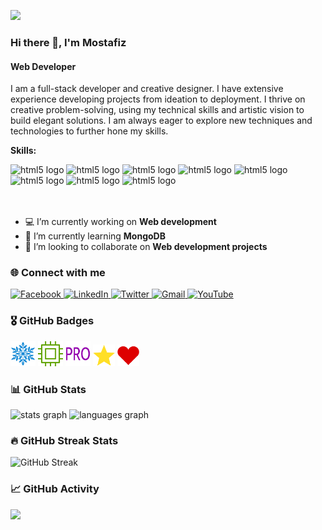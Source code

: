 <p align="left">
 <img src="https://github.com/Anmol-Baranwal/Cool-GIFs-For-GitHub/assets/74038190/72903324-cf57-4e90-80a6-ed3c9734e0ed" width="900">
</p>

### Hi there 👋, I'm Mostafiz  
#### Web Developer  

I am a full-stack developer and creative designer. I have extensive experience developing projects from ideation to deployment. I thrive on creative problem-solving, using my technical skills and artistic vision to build elegant solutions. I am always eager to explore new techniques and technologies to further hone my skills.


**Skills:**  

<div align="left">
  <img src="https://cdn.worldvectorlogo.com/logos/html-1.svg" height="50px" width="50px" alt="html5 logo" />
  <img src="https://cdn.worldvectorlogo.com/logos/css-3.svg" height="50px" width="50px" alt="html5 logo" />
  <img src="https://cdn.worldvectorlogo.com/logos/tailwind-css-2.svg" height="50px" width="50px" alt="html5 logo" />
  <img src="https://cdn.worldvectorlogo.com/logos/javascript-1.svg" height="80px" width="80px" alt="html5 logo" />
  <img src="https://cdn.worldvectorlogo.com/logos/typescript.svg" height="80px" width="80px" alt="html5 logo" />
  <img src="https://cdn.worldvectorlogo.com/logos/react-2.svg" height="80px" width="80px" alt="html5 logo" />
  <img src="https://cdn.worldvectorlogo.com/logos/next-js.svg" height="80px" width="80px" alt="html5 logo" />
  <img src="https://cdn.worldvectorlogo.com/logos/redux.svg" height="80px" width="80px" alt="html5 logo" />
  
</div>

<br>
</br>

- 💻 I’m currently working on **Web development**  
- 🌱 I’m currently learning **MongoDB**  
- 👯 I’m looking to collaborate on **Web development projects**  

### 🌐 Connect with me  
<p align="left">
  <a href="https://www.facebook.com/profile.php?id=100090030995475" target="_blank">
    <img src="https://raw.githubusercontent.com/maurodesouza/profile-readme-generator/master/src/assets/icons/social/facebook/default.svg" width="52" height="40" alt="Facebook" />
  </a>
  <a href="https://www.linkedin.com/in/md-mostafiz-8233a2324" target="_blank">
    <img src="https://raw.githubusercontent.com/maurodesouza/profile-readme-generator/master/src/assets/icons/social/linkedin/default.svg" width="52" height="40" alt="LinkedIn" />
  </a>
  <a href="https://x.com/Mostafiz675662" target="_blank">
    <img src="https://raw.githubusercontent.com/maurodesouza/profile-readme-generator/master/src/assets/icons/social/twitter/default.svg" width="52" height="40" alt="Twitter" />
  </a>
  <a href="https://mail.google.com/mail/u/0/#inbox?compose=GTvVlcSDbhMjDSdGPXSSrlvTjrbRQPqdwMBdCRZbPsRjvlJgXCHjpJkkMxpJpKGljpmdzhtKhjpTp" target="_blank">
    <img src="https://raw.githubusercontent.com/maurodesouza/profile-readme-generator/master/src/assets/icons/social/gmail/default.svg" width="52" height="40" alt="Gmail" />
  </a>
  <a href="https://www.youtube.com/channel/UC20N3vdgKAtvQvUro0OmOrA" target="_blank">
    <img src="https://raw.githubusercontent.com/maurodesouza/profile-readme-generator/master/src/assets/icons/social/youtube/default.svg" width="52" height="40" alt="YouTube" />
  </a>
</p>

### 🎖 GitHub Badges  
<p align="left">
  <a href='https://archiveprogram.github.com/'><img src='https://raw.githubusercontent.com/acervenky/animated-github-badges/master/assets/acbadge.gif' width='40' height='40'></a>
  <a href='https://docs.github.com/en/developers'><img src='https://raw.githubusercontent.com/acervenky/animated-github-badges/master/assets/devbadge.gif' width='40' height='40'></a>
  <a href='https://github.com/pricing'><img src='https://raw.githubusercontent.com/acervenky/animated-github-badges/master/assets/pro.gif' width='40' height='40'></a>
  <a href='https://stars.github.com/'><img src='https://raw.githubusercontent.com/acervenky/animated-github-badges/master/assets/starbadge.gif' width='35' height='35'></a>
  <a href='https://docs.github.com/en/github/supporting-the-open-source-community-with-github-sponsors'><img src='https://raw.githubusercontent.com/acervenky/animated-github-badges/master/assets/sponsorbadge.gif' width='35' height='35'></a>
</p>


### 📊 GitHub Stats  
<p align="left">
<div align="left">
  <img src="https://github-readme-stats.vercel.app/api?username=mostafizdev01&hide_title=false&hide_rank=false&show_icons=true&include_all_commits=true&count_private=true&disable_animations=false&theme=github_dark&locale=en&hide_border=false&order=1" height="150" alt="stats graph"  />
  <img src="https://github-readme-stats.vercel.app/api/top-langs?username=mostafizdev01&locale=en&hide_title=false&layout=compact&card_width=320&langs_count=10&theme=github_dark&hide_border=false&order=2" height="150" alt="languages graph"  />
</div>
</p>

### 🔥 GitHub Streak Stats  
<p align="left">
  <img src="https://streak-stats.demolab.com?user=mostafizdev01&theme=github_dark&hide_border=false&order=2" alt="GitHub Streak" height="200" />
</p>



### 📈 GitHub Activity  
<p align="left" theme=github-dark>
  <img src="https://github-readme-activity-graph.vercel.app/graph?username=mostafizdev01&theme=github-dark" />
</p>



